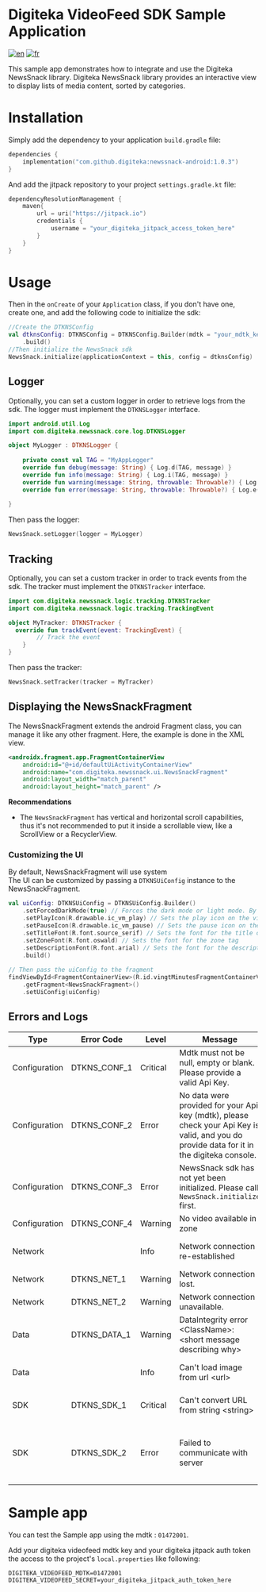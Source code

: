 # Digiteka VideoFeed SDK Sample Application

[![en](https://img.shields.io/badge/lang-en-red.svg)](ReadMe.md)
[![fr](https://img.shields.io/badge/lang-fr-blue.svg)](ReadMe.fr.md)

This sample app demonstrates how to integrate and use the Digiteka NewsSnack library.
Digiteka NewsSnack library provides an interactive view to display lists of media content, sorted by categories.

# Installation

Simply add the dependency to your application `build.gradle` file:

``` kotlin    
dependencies {    
    implementation("com.github.digiteka:newssnack-android:1.0.3")
}   
```   

And add the jitpack repository to your project `settings.gradle.kt` file:

``` kotlin
dependencyResolutionManagement {
    maven{
        url = uri("https://jitpack.io")
        credentials {
            username = "your_digiteka_jitpack_access_token_here"
        }
    }
}
```

# Usage

Then in the `onCreate` of your `Application` class, if you don't have one, create one, and add the following code to initialize the sdk:

``` kotlin  
//Create the DTKNSConfig 
val dtknsConfig: DTKNSConfig = DTKNSConfig.Builder(mdtk = "your_mdtk_key_here")    
    .build() 
//Then initialize the NewsSnack sdk 
NewsSnack.initialize(applicationContext = this, config = dtknsConfig)   
```

## Logger

Optionally, you can set a custom logger in order to retrieve logs from the sdk. The logger must implement the `DTKNSLogger` interface.

``` kotlin  
import android.util.Log 
import com.digiteka.newssnack.core.log.DTKNSLogger    

object MyLogger : DTKNSLogger {    
    
    private const val TAG = "MyAppLogger" 
    override fun debug(message: String) { Log.d(TAG, message) }      
    override fun info(message: String) { Log.i(TAG, message) }    
    override fun warning(message: String, throwable: Throwable?) { Log.w(TAG, message, throwable) }    
    override fun error(message: String, throwable: Throwable?) { Log.e(TAG, message, throwable) }
 
}   
```   

Then pass the logger:

``` kotlin  
NewsSnack.setLogger(logger = MyLogger)   
```   

## Tracking

Optionally, you can set a custom tracker in order to track events from the sdk. The tracker must implement the `DTKNSTracker` interface.

``` kotlin
import com.digiteka.newssnack.logic.tracking.DTKNSTracker
import com.digiteka.newssnack.logic.tracking.TrackingEvent

object MyTracker: DTKNSTracker {
  override fun trackEvent(event: TrackingEvent) {
        // Track the event
    }
}
```   

Then pass the tracker:

``` kotlin
NewsSnack.setTracker(tracker = MyTracker)
```

## Displaying the NewsSnackFragment

The NewsSnackFragment extends the android Fragment class, you can manage it like any other fragment.
Here, the example is done in the XML view.

``` xml
<androidx.fragment.app.FragmentContainerView
    android:id="@+id/defaultUiActivityContainerView"
    android:name="com.digiteka.newssnack.ui.NewsSnackFragment"
    android:layout_width="match_parent"
    android:layout_height="match_parent" />    
```

**Recommendations**

- The `NewsSnackFragment` has vertical and horizontal scroll capabilities, thus it's not recommended to put it inside a scrollable view, like a ScrollView or a RecyclerView.

### Customizing the UI

By default, NewsSnackFragment will use system  
The UI can be customized by passing a `DTKNSUiConfig` instance to the NewsSnackFragment.

``` kotlin    
val uiConfig: DTKNSUiConfig = DTKNSUiConfig.Builder()    
    .setForcedDarkMode(true) // Forces the dark mode or light mode. By default the sdk will use the current system uiMode. 
    .setPlayIcon(R.drawable.ic_vm_play) // Sets the play icon on the video player 
    .setPauseIcon(R.drawable.ic_vm_pause) // Sets the pause icon on the video player 
    .setTitleFont(R.font.source_serif) // Sets the font for the title of the info panel 
    .setZoneFont(R.font.oswald) // Sets the font for the zone tag
    .setDescriptionFont(R.font.arial) // Sets the font for the description in the info panel and the Categories tag's    
    .build()    
 
// Then pass the uiConfig to the fragment 
findViewById<FragmentContainerView>(R.id.vingtMinutesFragmentContainerView)    
    .getFragment<NewsSnackFragment>()
    .setUiConfig(uiConfig)   
```   

## Errors and Logs

| Type          | Error Code   | Level    | Message                                                                                                                                    | Cause                                                                                                                       |
|---------------|--------------|----------|--------------------------------------------------------------------------------------------------------------------------------------------|-----------------------------------------------------------------------------------------------------------------------------|
| Configuration | DTKNS_CONF_1 | Critical | Mdtk must not be null, empty or blank. Please provide a valid Api Key.                                                                     | mdtk is null or empty                                                                                                       |  
| Configuration | DTKNS_CONF_2 | Error    | No data were provided for your Api key (mdtk), please check your Api Key is valid, and you do provide data for it in the digiteka console. | The mdtk is not valid, or no video has been configured in the digiteka console                                              |  
| Configuration | DTKNS_CONF_3 | Error    | NewsSnack sdk has not yet been initialized. Please call `NewsSnack.initialize` first.                                                      | `NewsSnack.initialize` has not been called yet                                                                              |  
| Configuration | DTKNS_CONF_4 | Warning  | No video available in zone                                                                                                                 | No video is available for this zone                                                                                         |  
| Network       |              | Info     | Network connection re-established                                                                                                          | Network connection was lost and has been re-established                                                                     |  
| Network       | DTKNS_NET_1  | Warning  | Network connection lost.                                                                                                                   | Lost network connection                                                                                                     |  
| Network       | DTKNS_NET_2  | Warning  | Network connection unavailable.                                                                                                            | Failed to connect to network                                                                                                |  
| Data          | DTKNS_DATA_1 | Warning  | DataIntegrity error \<ClassName>: \<short message describing why>                                                                          | Required data was not provided by the server.                                                                               |  
| Data          |              | Info     | Can't load image from url \<url>                                                                                                           | The placeholder image url wasn't valid or failed to load                                                                    |
| SDK           | DTKNS_SDK_1  | Critical | Can't convert URL from string \<string>                                                                                                    | Built server url was not valid. Please contact support.                                                                     |
| SDK           | DTKNS_SDK_2  | Error    | Failed to communicate with server                                                                                                          | Server response was invalid, or connection failed (timeout). Contact support if it occurs too frequently or systematically. |

# Sample app

You can test the Sample app using the mdtk : `01472001`.

Add your digiteka videofeed mdtk key and your digiteka jitpack auth token the access to the project's `local.properties` like following:    
``` properties
DIGITEKA_VIDEOFEED_MDTK=01472001
DIGITEKA_VIDEOFEED_SECRET=your_digiteka_jitpack_auth_token_here
```
